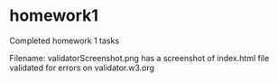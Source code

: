 # homework1
Completed homework 1 tasks

Filename: validatorScreenshot.png has a screenshot of index.html file validated for errors on validator.w3.org
